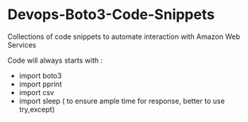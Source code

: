 # Devops-Boto3-Code-Snippets
 Collections of code snippets to automate interaction with Amazon Web Services
 
 Code will always starts with :
 - import boto3
 - import pprint
 - import csv
 - import sleep ( to ensure ample time for response, better to use try,except)
